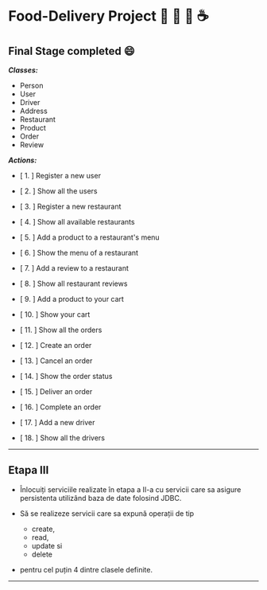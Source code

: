 # Food-Delivery Project  :pizza:  :green_salad:  :cupcake:  :coffee:

## Final Stage completed  :smile:

***Classes:***
* Person
* User
* Driver
* Address  
* Restaurant
* Product
* Order  
* Review 

***Actions:***
* [  1. ]  Register a new user
* [  2. ]  Show all the users

* [  3. ]  Register a new restaurant
* [  4. ]  Show all available restaurants

* [  5. ]  Add a product to a restaurant's menu
* [  6. ]  Show the menu of a restaurant

* [  7. ]  Add a review to a restaurant
* [  8. ]  Show all restaurant reviews

* [  9. ]  Add a product to your cart
* [ 10. ]  Show your cart

* [ 11. ]  Show all the orders

* [ 12. ]  Create an order
* [ 13. ]  Cancel an order
* [ 14. ]  Show the order status

* [ 15. ]  Deliver an order
* [ 16. ]  Complete an order

* [ 17. ]  Add a new driver
* [ 18. ]  Show all the drivers

------------------------------------------------------------------------------------------------------------------------------------------------------------
## Etapa III

- Înlocuiți serviciile realizate în etapa a II-a cu servicii care sa 
  asigure persistenta utilizând baza de date folosind JDBC.

- Să se realizeze servicii care sa expună operații de tip 
    - create, 
    - read, 
    - update si 
    - delete 
- pentru cel puțin 4 dintre clasele definite.


------------------------------------------------------------------------------------------------------------------------------------------------------------
